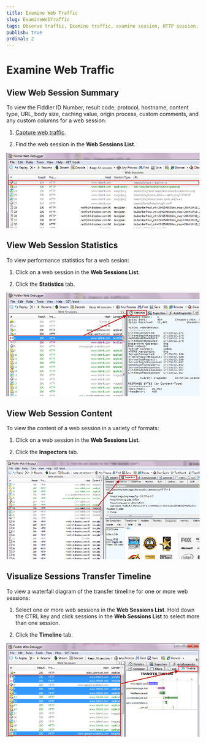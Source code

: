 ```yaml
---
title: Examine Web Traffic
slug: ExamineWebTraffic
tags: Observe traffic, Examine traffic, examine session, HTTP session, https session, ftp session, requests, responses, inspect, stats, statistics
publish: true
ordinal: 2
---
```


Examine Web Traffic
===================

View Web Session Summary
------------------------
To view the Fiddler ID Number, result code, protocol, hostname, content type, URL, body size, caching value, origin process, custom comments, and any custom columns for a web session:

1. [Capture web traffic][1].

2. Find the web session in the **Web Sessions List**.

 ![Web Session List][2]

View Web Session Statistics
---------------------------
To view performance statistics for a web sesion:

1. Click on a web session in the **Web Sessions List**.

2. Click the **Statistics** tab.

 ![Statistics Tab][3]

View Web Session Content
------------------------
To view the content of a web session in a variety of formats:

1. Click on a web session in the **Web Sessions List**.

2. Click the **Inspectors** tab.

 ![Inspectors Tab][4]

Visualize Sessions Transfer Timeline
---------------------------
To view a waterfall diagram of the transfer timeline for one or more web sessions:

1. Select one or more web sessions in the **Web Sessions List**. Hold down the CTRL key and click sessions in the **Web Sessions List** to select more than one session.

2. Click the **Timeline** tab.

 ![Timeline Tab][5]

[1]: ./CaptureWebTraffic
[2]: ../../images/ExamineWebTraffic/SessionsList.png
[3]: ../../images/ExamineWebTraffic/Statistics.png
[4]: ../../images/ExamineWebTraffic/Inspectors.png
[5]: ../../images/ExamineWebTraffic/Timeline.png